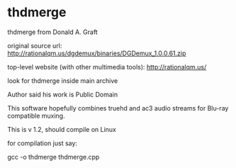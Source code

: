 # thdmerge
thdmerge from Donald A. Graft


original source url:
http://rationalqm.us/dgdemux/binaries/DGDemux_1.0.0.61.zip

top-level website (with other multimedia tools):
http://rationalqm.us/

look for thdmerge inside main archive

Author said his work is Public Domain

This software hopefully combines truehd and ac3 audio
streams for Blu-ray compatible muxing. 

This is v 1.2, should compile on Linux

for compilation just say:

gcc -o thdmerge thdmerge.cpp
